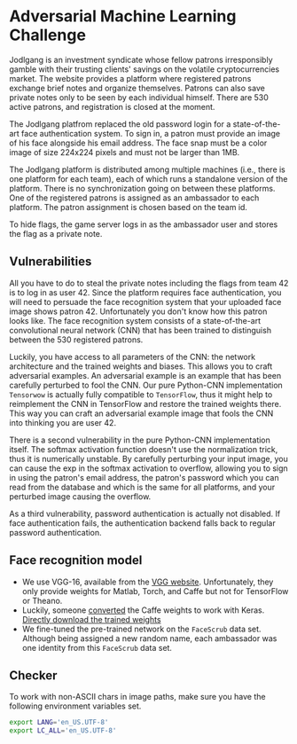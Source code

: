 # Adversarial Machine Learning Challenge

Jodlgang is an investment syndicate whose fellow patrons irresponsibly gamble with their trusting clients' savings on the volatile cryptocurrencies market.
The website provides a platform where registered patrons exchange brief notes and organize themselves. Patrons can also save private notes only to be seen by each individual himself.
There are 530 active patrons, and registration is closed at the moment.

The Jodlgang platfrom replaced the old password login for a state-of-the-art face authentication system. To sign in, a patron must provide an image of his face alongside his email address.
The face snap must be a color image of size 224x224 pixels and must not be larger than 1MB.

The Jodlgang platform is distributed among multiple machines (i.e., there is one platform for each team), each of which runs a standalone version of the platform. There is no synchronization going on between these platforms. One of the registered patrons is assigned as an ambassador to each platform. The patron assignment is chosen based on the team id.

To hide flags, the game server logs in as the ambassador user and stores the flag as a private note.

## Vulnerabilities
All you have to do to steal the private notes including the flags from team 42 is to log in as user 42. Since the platform requires face authentication, you will need to persuade the face recognition system that your uploaded face image shows patron 42. Unfortunately you don't know how this patron looks like. The face recognition system consists of a state-of-the-art convolutional neural network (CNN) that has been trained to distinguish between the 530 registered patrons.

Luckily, you have access to all parameters of the CNN: the network architecture and the trained weights and biases. This allows you to craft adversarial examples. An adversarial example is an example that has been carefully perturbed to fool the CNN. Our pure Python-CNN implementation `Tensorwow` is actually fully compatible to `TensorFlow`, thus it might help to reimplement the CNN in TensorFlow and restore the trained weights there.
This way you can craft an adversarial example image that fools the CNN into thinking you are user 42.

There is a second vulnerability in the pure Python-CNN implementation itself. The softmax activation function doesn't use the normalization trick, thus it is numerically unstable. By carefully perturbing your input image, you can cause the exp in the softmax activation to overflow, allowing you to sign in using the patron's email address, the patron's password which you can read from the database and which is the same for all platforms, and your perturbed image causing the overflow.

As a third vulnerability, password authentication is actually not disabled. If face authentication fails, the authentication backend falls back to regular password authentication.

## Face recognition model
* We use VGG-16, available from the [VGG website](http://www.robots.ox.ac.uk/%7Evgg/software/vgg_face/). Unfortunately, they only provide weights for Matlab, Torch, and Caffe but not for TensorFlow or Theano.
* Luckily, someone [converted](https://github.com/rcmalli/keras-vggface/) the Caffe weights to work with Keras. [Directly download the trained weights](https://github.com/rcmalli/keras-vggface/releases/download/v2.0/rcmalli_vggface_tf_vgg16.h5)
* We fine-tuned the pre-trained network on the `FaceScrub` data set. Although being assigned a new random name, each ambassador was one identity from this `FaceScrub` data set.

## Checker
To work with non-ASCII chars in image paths, make sure you have the following environment variables set.
```bash
export LANG='en_US.UTF-8'
export LC_ALL='en_US.UTF-8'
```
